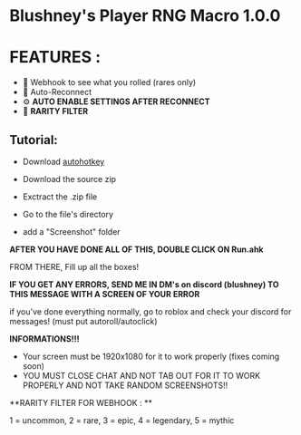 # Blushney's Player RNG Macro 1.0.0

# FEATURES :

- 🤖 Webhook to see what you rolled (rares only)
- 🔁 Auto-Reconnect
- ⚙️ **AUTO ENABLE SETTINGS AFTER RECONNECT**
- 👀 **RARITY FILTER**

## Tutorial:

- Download [autohotkey](https://www.autohotkey.com/download/ahk-install.exe)
- Download the source zip

- Exctract the .zip file

- Go to the file's directory
- add a "Screenshot" folder

**AFTER YOU HAVE DONE ALL OF THIS, DOUBLE CLICK ON Run.ahk**

 FROM THERE, Fill up all the boxes!

**IF YOU GET ANY ERRORS, SEND ME IN DM's on discord (blushney) TO THIS MESSAGE WITH A SCREEN OF YOUR ERROR**

if you've done everything normally, go to roblox and check your discord for messages! (must put autoroll/autoclick)


**INFORMATIONS!!!**

- Your screen must be 1920x1080 for it to work properly (fixes coming soon)
- YOU MUST CLOSE CHAT AND NOT TAB OUT FOR IT TO WORK PROPERLY AND NOT TAKE RANDOM SCREENSHOTS!!

**RARITY FILTER FOR WEBHOOK : **

1 = uncommon, 2 = rare, 3 = epic, 4 = legendary, 5 = mythic
